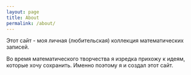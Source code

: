 ```yaml
---
layout: page
title: About
permalink: /about/
---
```


<!-- This site is my personal notes about math.

I enjoy doing amateur math in my free time and sometimes I feel the need to document what I've found, or just to structure known facts in my own way. It's the reason why I made this site. -->

Этот сайт - моя личная (любительская) коллекция математических записей.

Во время математического творчества я изредка прихожу к идеям, которые хочу сохранить. Именно поэтому я и создал этот сайт.
